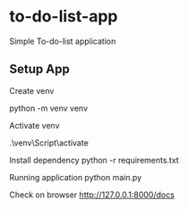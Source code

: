 # to-do-list-app
Simple To-do-list application

## Setup App
Create venv 

python -m venv venv

Activate venv

.\venv\Script\activate

Install dependency
python -r requirements.txt

Running application
python main.py

Check on browser
http://127.0.0.1:8000/docs
